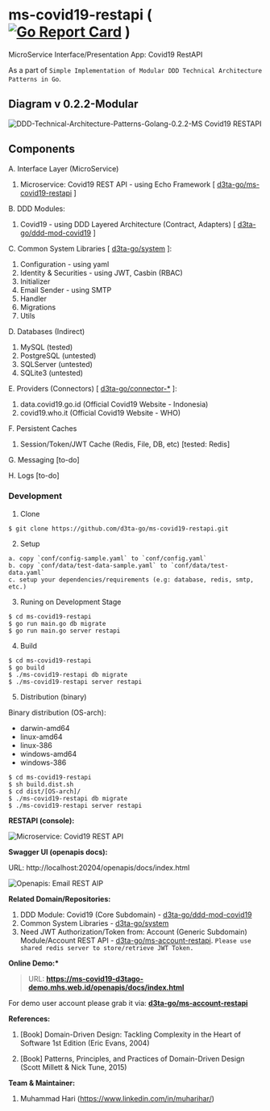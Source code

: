 # ms-covid19-restapi ( [![Go Report Card](https://goreportcard.com/badge/github.com/d3ta-go/ms-covid19-restapi)](https://goreportcard.com/report/github.com/d3ta-go/ms-covid19-restapi) )

MicroService Interface/Presentation App: Covid19 RestAPI

As a part of `Simple Implementation of Modular DDD Technical Architecture Patterns in Go`.

## Diagram v 0.2.2-Modular

![DDD-Technical-Architecture-Patterns-Golang-0.2.2-MS Covid19 RESTAPI](docs/img/DDD-Technical-Architecture-Patterns-Golang-0.2.2-MS_Covid19_RestAPI.png)

## Components

A. Interface Layer (MicroService)

1. Microservice: Covid19 REST API - using Echo Framework [ [d3ta-go/ms-covid19-restapi](https://github.com/d3ta-go/ms-covid19-restapi) ]

B. DDD Modules:

1. Covid19 - using DDD Layered Architecture (Contract, Adapters) [ [d3ta-go/ddd-mod-covid19](https://github.com/d3ta-go/ddd-mod-covid19) ]

C. Common System Libraries [ [d3ta-go/system](https://github.com/d3ta-go/system) ]:

1. Configuration - using yaml
2. Identity & Securities - using JWT, Casbin (RBAC)
3. Initializer
4. Email Sender - using SMTP
5. Handler
6. Migrations
7. Utils

D. Databases (Indirect)

1. MySQL (tested)
2. PostgreSQL (untested)
3. SQLServer (untested)
4. SQLite3 (untested)

E. Providers (Connectors) [ [d3ta-go/connector-\*](https://github.com/d3ta-go/connector-covid19) ]:

1. data.covid19.go.id (Official Covid19 Website - Indonesia)
2. covid19.who.it (Official Covid19 Website - WHO)

F. Persistent Caches

1. Session/Token/JWT Cache (Redis, File, DB, etc) [tested: Redis]

G. Messaging [to-do]

H. Logs [to-do]

### Development

1. Clone

```shell
$ git clone https://github.com/d3ta-go/ms-covid19-restapi.git
```

2. Setup

```
a. copy `conf/config-sample.yaml` to `conf/config.yaml`
b. copy `conf/data/test-data-sample.yaml` to `conf/data/test-data.yaml`
c. setup your dependencies/requirements (e.g: database, redis, smtp, etc.)
```

3. Runing on Development Stage

```shell
$ cd ms-covid19-restapi
$ go run main.go db migrate
$ go run main.go server restapi
```

4. Build

```shell
$ cd ms-covid19-restapi
$ go build
$ ./ms-covid19-restapi db migrate
$ ./ms-covid19-restapi server restapi
```

5. Distribution (binary)

Binary distribution (OS-arch):

- darwin-amd64
- linux-amd64
- linux-386
- windows-amd64
- windows-386

```shell
$ cd ms-covid19-restapi
$ sh build.dist.sh
$ cd dist/[OS-arch]/
$ ./ms-covid19-restapi db migrate
$ ./ms-covid19-restapi server restapi
```

**RESTAPI (console):**

![Microservice: Covid19 REST API](docs/img/covid19-sample-ms-rest-api.png)

**Swagger UI (openapis docs):**

URL: http://localhost:20204/openapis/docs/index.html

![Openapis: Email REST AIP](docs/img/covid19-sample-openapis-docs.png)

**Related Domain/Repositories:**

1. DDD Module: Covid19 (Core Subdomain) - [d3ta-go/ddd-mod-covid19](https://github.com/d3ta-go/ddd-mod-covid19)
2. Common System Libraries - [d3ta-go/system](https://github.com/d3ta-go/system)
3. Need JWT Authorization/Token from: Account (Generic Subdomain) Module/Account REST API - [d3ta-go/ms-account-restapi](https://github.com/d3ta-go/ms-account-restapi). `Please use shared redis server to store/retrieve JWT Token.`

**Online Demo:\***

> URL: **https://ms-covid19-d3tago-demo.mhs.web.id/openapis/docs/index.html**

For demo user account please grab it via: [**d3ta-go/ms-account-restapi**](https://github.com/d3ta-go/ms-account-restapi)

**References:**

1. [Book] Domain-Driven Design: Tackling Complexity in the Heart of Software 1st Edition (Eric Evans, 2004)

2. [Book] Patterns, Principles, and Practices of Domain-Driven Design (Scott Millett & Nick Tune, 2015)

**Team & Maintainer:**

1. Muhammad Hari (https://www.linkedin.com/in/muharihar/)
